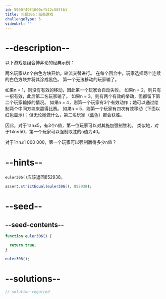 ```yaml
---
id: 5900f49f1000cf542c50ffb1
title: 问题306：纸条游戏
challengeType: 5
videoUrl: ''
---
```


# --description--

以下游戏是组合博弈论的经典示例：

两名玩家从n个白色方块开始，轮流交替进行。 在每个回合中，玩家选择两个连续的白色方块并将其涂成黑色。 第一个无法移动的玩家输了。

如果n = 1，则没有有效的移动，因此第一个玩家会自动失败。 如果n = 2，则只有一招有效，此后第二名玩家输了。 如果n = 3，则有两个有效的举动，但都留下第二个玩家输掉的情况。 如果n = 4，则第一个玩家有3个有效动作；她可以通过绘制两个中间方块来赢得比赛。 如果n = 5，则第一个玩家有四次有效移动（下面以红色显示）；但无论她做什么，第二名玩家（蓝色）都会获胜。

因此，对于1≤n≤5，有3个n值，第一位玩家可以对其施加强制胜利。 类似地，对于1≤n≤50，第一个玩家可以强制取胜的n值为40。

对于1≤n≤1 000 000，第一个玩家可以强制赢得多少n值？

# --hints--

`euler306()`应该返回852938。

```js
assert.strictEqual(euler306(), 852938);
```

# --seed--

## --seed-contents--

```js
function euler306() {

  return true;
}

euler306();
```

# --solutions--

```js
// solution required
```
